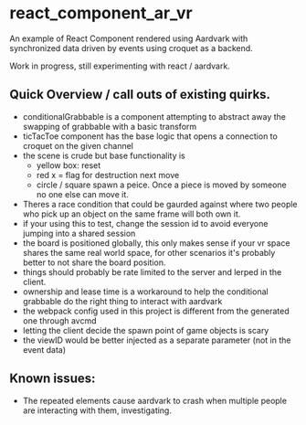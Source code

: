 # react_component_ar_vr

An example of React Component rendered using Aardvark with synchronized data driven by events using croquet as a backend.

Work in progress, still experimenting with react / aardvark.

## Quick Overview / call outs of existing quirks.

- conditionalGrabbable is a component attempting to abstract away the swapping of grabbable with a basic transform
- ticTacToe component has the base logic that opens a connection to croquet on the given channel
- the scene is crude but base functionality is
  - yellow box: reset
  - red x = flag for destruction next move
  - circle / square spawn a peice. Once a piece is moved by someone no one else can move it.
- Theres a race condition that could be gaurded against where two people who pick up an object on the same frame will both own it.
- if your using this to test, change the session id to avoid everyone jumping into a shared session
- the board is positioned globally, this only makes sense if your vr space shares the same real world space, for other scenarios it's probably better to not share the board position.
- things should probably be rate limited to the server and lerped in the client.
- ownership and lease time is a workaround to help the conditional grabbable do the right thing to interact with aardvark
- the webpack config used in this project is different from the generated one through avcmd
- letting the client decide the spawn point of game objects is scary
- the viewID would be better injected as a separate parameter (not in the event data)

## Known issues:

- The repeated elements cause aardvark to crash when multiple people are interacting with them, investigating.
